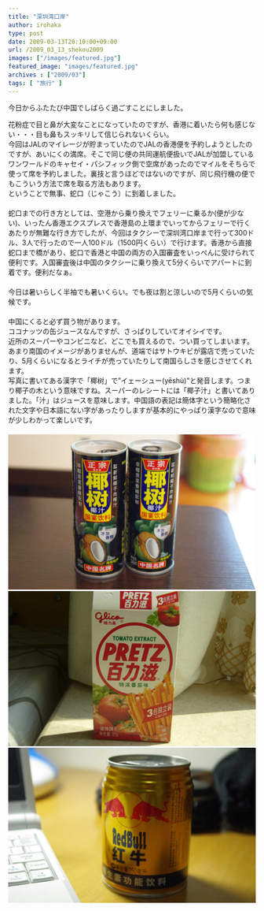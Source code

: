 ```yaml
---
title: "深圳湾口岸"
author: irohaka
type: post
date: 2009-03-13T20:10:00+09:00
url: /2009_03_13_shekou2009
images: ["/images/featured.jpg"]
featured_image: "images/featured.jpg"
archives : ["2009/03"]
tags: [ "旅行" ]
---
```


 今日からふたたび中国でしばらく過ごすことにしました。
 <!--more-->

花粉症で目と鼻が大変なことになっていたのですが、香港に着いたら何も感じない・・・目も鼻もスッキリして信じられないくらい。  
今回はJALのマイレージが貯まっていたのでJALの香港便を予約しようとしたのですが、あいにくの満席。そこで同じ便の共同運航便扱いでJALが加盟しているワンワールドのキャセイ・パシフィック側で空席があったのでマイルをそちらで使って席を予約しました。裏技と言うほどではないのですが、同じ飛行機の便でもこういう方法で席を取る方法もあります。  
ということで無事、蛇口（じゃこう）に到着しました。  
　  
蛇口までの行き方としては、空港から乗り換えでフェリーに乗るか(便が少ない)、いったん香港エクスプレスで香港島の上環までいってからフェリーで行くあたりが無難な行き方でしたが、今回はタクシーで深圳湾口岸まで行って300ドル、3人で行ったので一人100ドル（1500円くらい）で行けます。香港から直接蛇口まで橋があり、蛇口で香港と中国の両方の入国審査をいっぺんに受けられて便利です。入国審査後は中国のタクシーに乗り換えて5分くらいでアパートに到着です。便利だなぁ。  
　  
今日は暑いらしく半袖でも暑いくらい。でも夜は割と涼しいので5月くらいの気候です。  
　  
中国にくると必ず買う物があります。  
ココナッツの缶ジュースなんですが、さっぱりしていてオイシイです。  
近所のスーパーやコンビニなど、どこでも買えるので、つい買ってしまいます。  
あまり南国のイメージがありませんが、道端ではサトウキビが露店で売っていたり、5月くらいになるとライチが売っていたりして南国らしさを感じさせてくれます。  
写真に書いてある漢字で「椰树」で”イェーシュー(yēshù)"と発音します。つまり椰子の木という意味ですね。スーパーのレシートには「椰子汁」と書いてありました。「汁」はジュースを意味します。中国語の表記は簡体字という簡略化された文字や日本語にない字があったりしますが基本的にやっぱり漢字なので意味が少しわかって楽しいです。  
　  　  
![南国で飲むと一段と美味しく感じる。](images/2009_03_shekou01.jpg)  
![プリッツ・トマト味](images/2009_03_shekou02.jpg)
![レッドブルは紅牛・・・。そのまんまですね。](images/2009_03_shekou03.jpg)
